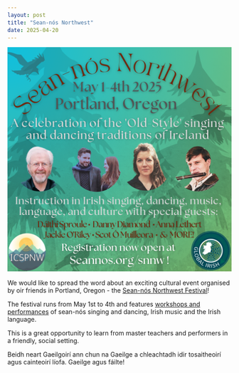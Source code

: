 ```yaml
---
layout: post
title: "Sean-nós Northwest"
date: 2025-04-20
---
```


![Sean-nós Northwest](/assets/img/snnw.png)

We would like to spread the word about an exciting cultural event organised by oir friends in Portland, Oregon - the [Sean-nós Northwest Festival](https://www.seannos.org/snnw-registration)!

The festival runs from May 1st to 4th and features [workshops and performances](https://www.seannos.org/snnw-schedule) of sean-nós singing and dancing, Irish music and the Irish language. 

This is a great opportunity to learn from master teachers and performers in a friendly, social setting. 

Beidh neart Gaeilgoirí ann chun na Gaeilge a chleachtadh idir tosaitheoirí agus cainteoirí líofa. 
Gaeilge agus fáilte!
